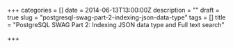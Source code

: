 +++
categories = []
date = 2014-06-13T13:00:00Z
description = ""
draft = true
slug = "postgresql-swag-part-2-indexing-json-data-type"
tags = []
title = "PostgreSQL SWAG Part 2: Indexing JSON data type and Full text search"

+++




